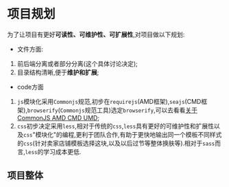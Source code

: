 # 项目规划

为了让项目有更好**可读性、可维护性、可扩展性**,对项目做以下规划:
- 文件方面:
1. 前后端分离或者部分分离(这个具体讨论决定);
2. 目录结构清晰,便于**维护和扩展**;

- code方面
1. `js`模块化采用`Commonjs`规范,初步在`requirejs`(AMD框架),`seajs`(CMD框架),`browserify`(`Commonjs`规范工具)选定`browserify`,可以去看看[关于 CommonJS AMD CMD UMD](http://my.oschina.net/felumanman/blog/263330?p=1);
2. `css`初步决定采用`less`,相对于传统的`css`,`less`具有更好的可维护性和扩展性以及`css`"模块化"的编程,更利于团队合作,有助于更快地输出同一个模板不同样式的`css`(针对卖家店铺模板选择这块,以及以后过节等整体换肤等).相对于`sass`而言,`less`的学习成本更低.
## 项目整体
